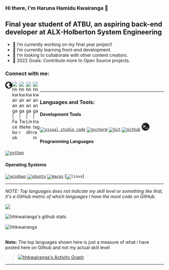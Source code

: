### Hi there, I'm Haruna Hamidu Kwairanga 👋

## Final year student of ATBU, an aspiring back-end developer at ALX-Holberton System Engineering

- 🔭 I’m currently working on my final year project!
- 🌱 I’m currently learning front-end development.
- 👯 I’m looking to collaborate with other content creators.
- 🥅 2022 Goals: Contribute more to Open Source projects.

### Connect with me:

[<img align="left" alt="hhkwairanga" width="22px" src="https://raw.githubusercontent.com/iconic/open-iconic/master/svg/globe.svg" />][website]
[<img align="left" alt="hhkwairanga | Facebook" width="22px" src="https://cdn.jsdelivr.net/npm/simple-icons@3.4.0/icons/facebook.svg" />][facebook]
[<img align="left" alt="hhkwairanga | Twitter" width="22px" src="https://cdn.jsdelivr.net/npm/simple-icons@v3/icons/twitter.svg" />][twitter]
[<img align="left" alt="hhkwairanga | LinkedIn" width="22px" src="https://cdn.jsdelivr.net/npm/simple-icons@v3/icons/linkedin.svg" />][linkedin]
[<img align="left" alt="hhkwairanga | Instagram" width="22px" src="https://cdn.jsdelivr.net/npm/simple-icons@v3/icons/instagram.svg" />][instagram]

<br />

---

### Languages and Tools:

#### Development Tools
[<code><img alt="visual studio code" width="26px" src="https://img.icons8.com/fluent/240/000000/visual-studio-code-2019.png" /></code>](https://code.visualstudio.com/)
[<code><img alt="pycharm" width="26px" src="https://img.icons8.com/color/240/000000/pycharm.png" /></code>](https://www.jetbrains.com/pycharm/)
[<code><img alt="Git" width="26px" src="https://img.icons8.com/color/240/000000/git.png" /></code>](https://git-scm.com/)
[<code><img alt="github" width="26px" src="https://img.icons8.com/ios-glyphs/240/000000/github.png" /></code>](https://github.com/)
[<code><img alt="terminal" width="26px" src="https://raw.githubusercontent.com/github/explore/80688e429a7d4ef2fca1e82350fe8e3517d3494d/topics/terminal/terminal.png" /></code>](https://docs.microsoft.com/en-us/windows/terminal/)

#### Programming Languages
[<code><img alt="python" width="26px" src="https://img.icons8.com/color/240/000000/python.png" /></code>](https://www.python.org/)

#### Operating Systems
[<code><img alt="windows" width="26px" src="https://img.icons8.com/color/240/000000/windows-10.png" /></code>](https://www.microsoft.com/en-us/windows)
[<code><img alt="ubuntu" width="26px" src="https://img.icons8.com/color/96/000000/ubuntu--v1.png" /></code>](https://ubuntu.com/)
[<code><img alt="macos" width="26px" src="https://img.icons8.com/officel/160/000000/mac-logo.png" /></code>](https://developer.apple.com/macos/)
[<code><img alt="linux" width="26px" src="https://img.icons8.com/color/96/000000/linux.png" /></code>]

---

_NOTE: Top languages does not indicate my skill level or something like that, it's a GitHub metric of which languages I have the most code on GitHub._

 <p><img align="center" src="https://github-readme-stats.vercel.app/api/top-langs/?username=hhkwairanga&layout=compact&theme=dark&hide_border=false" /></p>
<p><img align="center" src="https://github-readme-stats.vercel.app/api?username=hhkwairanga&show_icons=true&include_all_commits=true&count_private=true&layout=compact&theme=dark&hide_border=false&border_radius=2&hide=contribs" alt="hhkwairanga's github stats" /></p>

<p><img align="center" src="https://github-readme-streak-stats.herokuapp.com/?user=hhkwairanga&theme=dark" alt="hhkwairanga" /></p>
<br/>
 <b>Note:</b> The top languages shown here is just a measure of what i have posted here on Github and not my actual skill level

> <a href="https://github.com/hhkwairanga/github-readme-activity-graph"><img alt="hhkwairanga's Activity Graph" src="https://activity-graph.herokuapp.com/graph?username=hhkwairanga&bg_color=0D1117&color=5BCDEC&line=5BCDEC&point=FFFFFF&hide_border=true" /></a>
---

[website]: https://hhkwairanga.github.io
[twitter]: https://twitter.com/hhkwairanga99
[facebook]: https://www.facebook.com/haruna.kwairanga
[instagram]: https://www.instagram.com/hhkwairanga99
[linkedin]: https://www.linkedin.com/in/hhkwairanga
